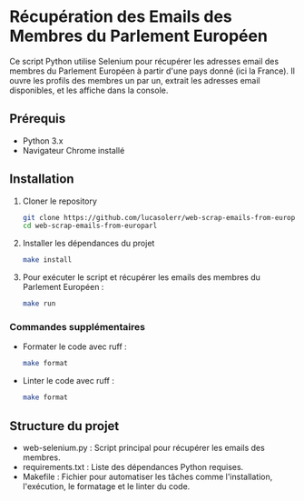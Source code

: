 # Récupération des Emails des Membres du Parlement Européen

Ce script Python utilise Selenium pour récupérer les adresses email des membres du Parlement Européen à partir d'une pays donné (ici la France). Il ouvre les profils des membres un par un, extrait les adresses email disponibles, et les affiche dans la console.

## Prérequis

- Python 3.x
- Navigateur Chrome installé

## Installation

1. Cloner le repository
   ```bash
   git clone https://github.com/lucasolerr/web-scrap-emails-from-europarl.git
   cd web-scrap-emails-from-europarl
   ```

2. Installer les dépendances du projet
    ```bash
    make install
    ```

3. Pour exécuter le script et récupérer les emails des membres du Parlement Européen :
    ```bash
    make run
    ```

### Commandes supplémentaires

- Formater le code avec ruff :
    ```bash
    make format
    ```
- Linter le code avec ruff :
    ```bash
    make format
    ```

## Structure du projet
- web-selenium.py : Script principal pour récupérer les emails des membres.
- requirements.txt : Liste des dépendances Python requises.
- Makefile : Fichier pour automatiser les tâches comme l'installation, l'exécution, le formatage et le linter du code.